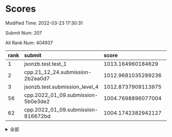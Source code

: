# Scores

Modified Time: 2022-03-23 17:30:31

Submit Num: 207

All Rank Num: 404937

| rank |               submit               |       score        |       sigma        | pk_num |
| :--- | :--------------------------------- | :----------------- | :----------------- | :----- |
| 1    | jsonzb.test.test_1                 | 1013.164960184629  | 0.8188566855229157 | 7824   |
| 2    | cpp.21_12_24.submission-2b2ea0d7   | 1012.9681035289236 | 0.7828946830326196 | 7827   |
| 3    | jsonzb.test.submission_level_4     | 1012.8737909113975 | 0.7777460858113611 | 7826   |
| 56   | cpp.2022_01_09.submission-5b0e3de2 | 1004.7698896077004 | 0.7291917905183247 | 7823   |
| 62   | cpp.2022_01_09.submission-816672bd | 1004.1742382942127 | 0.7318607122842827 | 7826   |


<details>
<summary>全部</summary>

| rank |                 submit                 |       score        |       sigma        | pk_num |
| :--- | :------------------------------------- | :----------------- | :----------------- | :----- |
| 1    | jsonzb.test.test_1                     | 1013.164960184629  | 0.8188566855229157 | 7824   |
| 2    | cpp.21_12_24.submission-2b2ea0d7       | 1012.9681035289236 | 0.7828946830326196 | 7827   |
| 3    | jsonzb.test.submission_level_4         | 1012.8737909113975 | 0.7777460858113611 | 7826   |
| 4    | gobigger.level_3.submission_level_3_15 | 1012.3378731728583 | 0.7954559988094808 | 7823   |
| 5    | gobigger.level_3.submission_level_3_0  | 1012.0091487229487 | 0.7866966492425381 | 7826   |
| 6    | gobigger.level_3.submission_level_3_25 | 1011.9416590300092 | 0.7725169368426921 | 7826   |
| 7    | gobigger.level_3.submission_level_3_47 | 1011.2067051702112 | 0.7661981467043658 | 7827   |
| 8    | gobigger.level_3.submission_level_3_9  | 1011.0201948845378 | 0.777169249288256  | 7824   |
| 9    | gobigger.level_3.submission_level_3_4  | 1010.9613196893033 | 0.7729027349584268 | 7825   |
| 10   | gobigger.level_3.submission_level_3_26 | 1010.9523011535828 | 0.7700173133001774 | 7826   |
| 11   | gobigger.level_3.submission_level_3_29 | 1010.927802138162  | 0.7624074070237563 | 7826   |
| 12   | gobigger.level_3.submission_level_3_49 | 1010.8983026622334 | 0.7467973953073649 | 7826   |
| 13   | gobigger.level_3.submission_level_3_28 | 1010.8337496407114 | 0.7641822348196168 | 7827   |
| 14   | gobigger.level_3.submission_level_3_23 | 1010.8065087727408 | 0.7635057835132165 | 7827   |
| 15   | gobigger.level_3.submission_level_3_33 | 1010.7565316842267 | 0.7691444964012057 | 7826   |
| 16   | gobigger.level_3.submission_level_3_22 | 1010.7427141749702 | 0.7405149015869825 | 7825   |
| 17   | gobigger.level_3.submission_level_3_38 | 1010.7231633447118 | 0.7534117140808053 | 7826   |
| 18   | gobigger.level_3.submission_level_3_1  | 1010.7006728279381 | 0.7745617570777235 | 7827   |
| 19   | gobigger.level_3.submission_level_3_21 | 1010.5501172096405 | 0.7533289041072039 | 7820   |
| 20   | gobigger.level_3.submission_level_3_41 | 1010.5010101131647 | 0.7723932018257728 | 7817   |
| 21   | gobigger.level_3.submission_level_3_6  | 1010.4522892748817 | 0.7790546513990453 | 7829   |
| 22   | gobigger.level_3.submission_level_3_39 | 1010.4298695437868 | 0.7605048799419935 | 7827   |
| 23   | gobigger.level_3.submission_level_3_27 | 1010.374792716262  | 0.773284796957644  | 7827   |
| 24   | gobigger.level_3.submission_level_3_24 | 1010.3655510360759 | 0.7793792122804092 | 7826   |
| 25   | gobigger.level_3.submission_level_3_5  | 1010.3462240542282 | 0.7560904094608283 | 7824   |
| 26   | gobigger.level_3.submission_level_3_36 | 1010.2620579014607 | 0.7437005734184444 | 7821   |
| 27   | gobigger.level_3.submission_level_3_2  | 1010.2368916652805 | 0.7574135113821773 | 7824   |
| 28   | gobigger.level_3.submission_level_3_40 | 1010.234152385318  | 0.7635186021199907 | 7822   |
| 29   | gobigger.level_3.submission_level_3_45 | 1010.219853747225  | 0.7471927048183497 | 7829   |
| 30   | gobigger.level_3.submission_level_3_30 | 1010.1004151259251 | 0.745638106375305  | 7828   |
| 31   | gobigger.level_3.submission_level_3_12 | 1010.0983879736725 | 0.7666027226082903 | 7829   |
| 32   | gobigger.level_3.submission_level_3_7  | 1010.0363146173223 | 0.7694167931297634 | 7824   |
| 33   | gobigger.level_3.submission_level_3_19 | 1009.8989884956297 | 0.7648432579346621 | 7816   |
| 34   | gobigger.level_3.submission_level_3_44 | 1009.8552689403684 | 0.7382643754938637 | 7829   |
| 35   | gobigger.level_3.submission_level_3_42 | 1009.8109316646277 | 0.759011295002339  | 7820   |
| 36   | gobigger.level_3.submission_level_3_11 | 1009.7597319533069 | 0.7506862063277215 | 7822   |
| 37   | gobigger.level_3.submission_level_3_34 | 1009.6489475614568 | 0.763297015117611  | 7820   |
| 38   | gobigger.level_3.submission_level_3_20 | 1009.6256347433755 | 0.7343774664540337 | 7826   |
| 39   | gobigger.level_3.submission_level_3_3  | 1009.61200109891   | 0.7710438991915466 | 7820   |
| 40   | gobigger.level_3.submission_level_3_14 | 1009.5980451144832 | 0.7495261006111753 | 7823   |
| 41   | gobigger.level_3.submission_level_3_13 | 1009.5725986122844 | 0.7517111350566117 | 7824   |
| 42   | gobigger.level_3.submission_level_3_43 | 1009.4716818571981 | 0.7614344491267157 | 7827   |
| 43   | gobigger.level_3.submission_level_3_35 | 1009.2803258804048 | 0.7412737151694135 | 7827   |
| 44   | gobigger.level_3.submission_level_3_16 | 1009.259284854753  | 0.744948114740613  | 7830   |
| 45   | gobigger.level_3.submission_level_3_18 | 1009.1033545336722 | 0.7468650396497394 | 7824   |
| 46   | gobigger.level_3.submission_level_3_31 | 1009.0701045185054 | 0.7443123656322657 | 7826   |
| 47   | gobigger.level_3.submission_level_3_8  | 1008.9794115582099 | 0.7350551341700957 | 7823   |
| 48   | gobigger.level_3.submission_level_3_10 | 1008.942981411742  | 0.7346802871177521 | 7827   |
| 49   | gobigger.level_3.submission_level_3_17 | 1008.7798954207724 | 0.7239453824567426 | 7828   |
| 50   | gobigger.level_3.submission_level_3_37 | 1008.4025178908006 | 0.7472821775685697 | 7825   |
| 51   | gobigger.level_3.submission_level_3_48 | 1008.2310990922292 | 0.7602795260304486 | 7823   |
| 52   | gobigger.level_3.submission_level_3_46 | 1008.22385573047   | 0.7412176910883673 | 7823   |
| 53   | gobigger.level_3.submission_level_3_32 | 1007.7818293202331 | 0.7396775376794865 | 7825   |
| 54   | gobigger.level_1.submission_level_1_3  | 1005.6082252082196 | 0.7314006900267048 | 7824   |
| 55   | gobigger.level_1.submission_level_1_30 | 1004.8505264421162 | 0.7166954695102279 | 7820   |
| 56   | cpp.2022_01_09.submission-5b0e3de2     | 1004.7698896077004 | 0.7291917905183247 | 7823   |
| 57   | gobigger.level_1.submission_level_1_43 | 1004.5821884292704 | 0.7429512941345473 | 7825   |
| 58   | gobigger.level_1.submission_level_1_20 | 1004.5456511113889 | 0.7136284771669911 | 7822   |
| 59   | gobigger.level_1.submission_level_1_47 | 1004.4905494123002 | 0.7163859599488747 | 7825   |
| 60   | gobigger.level_1.submission_level_1_41 | 1004.2486402775991 | 0.7183801005435255 | 7820   |
| 61   | gobigger.level_1.submission_level_1_4  | 1004.2124081200355 | 0.7154243998316604 | 7822   |
| 62   | cpp.2022_01_09.submission-816672bd     | 1004.1742382942127 | 0.7318607122842827 | 7826   |
| 63   | gobigger.level_1.submission_level_1_11 | 1004.1174304010761 | 0.713296511482474  | 7830   |
| 64   | gobigger.level_1.submission_level_1_37 | 1004.0379551715625 | 0.720618508742828  | 7827   |
| 65   | gobigger.level_1.submission_level_1_42 | 1003.919940985756  | 0.702621379060356  | 7827   |
| 66   | gobigger.level_1.submission_level_1_19 | 1003.8837653842836 | 0.7196952679569601 | 7821   |
| 67   | gobigger.level_1.submission_level_1_14 | 1003.881253106385  | 0.7225203719452095 | 7828   |
| 68   | gobigger.level_1.submission_level_1_23 | 1003.8177953294667 | 0.710607746355422  | 7822   |
| 69   | gobigger.level_1.submission_level_1_34 | 1003.7897745172742 | 0.7198727391486271 | 7825   |
| 70   | gobigger.level_1.submission_level_1_0  | 1003.7163178674509 | 0.7109721546417672 | 7822   |
| 71   | gobigger.level_1.submission_level_1_31 | 1003.5638172262609 | 0.7114031531269354 | 7829   |
| 72   | gobigger.level_1.submission_level_1_5  | 1003.5344207688651 | 0.717594592743812  | 7826   |
| 73   | gobigger.level_1.submission_level_1_22 | 1003.527719808696  | 0.7197549807939272 | 7825   |
| 74   | gobigger.level_1.submission_level_1_9  | 1003.4789278815728 | 0.7101660747686133 | 7824   |
| 75   | gobigger.level_1.submission_level_1_44 | 1003.4612359791929 | 0.7187984145291394 | 7826   |
| 76   | gobigger.level_1.submission_level_1_40 | 1003.4354263185944 | 0.7175298157629442 | 7824   |
| 77   | gobigger.level_1.submission_level_1_24 | 1003.3693846369333 | 0.7303293798364213 | 7822   |
| 78   | gobigger.level_1.submission_level_1_17 | 1003.3498042804459 | 0.7011801577648947 | 7824   |
| 79   | gobigger.level_1.submission_level_1_36 | 1003.3259407508972 | 0.7068488835208538 | 7826   |
| 80   | gobigger.level_1.submission_level_1_33 | 1003.17986062092   | 0.7177151316311171 | 7820   |
| 81   | gobigger.level_1.submission_level_1_29 | 1003.1547277064111 | 0.7354745285955182 | 7826   |
| 82   | gobigger.level_1.submission_level_1_13 | 1003.1431346003205 | 0.7160714360061289 | 7825   |
| 83   | gobigger.level_1.submission_level_1_8  | 1003.0503389850458 | 0.7095624712542407 | 7820   |
| 84   | gobigger.level_1.submission_level_1_18 | 1003.0424704668002 | 0.7194550871335079 | 7826   |
| 85   | gobigger.level_1.submission_level_1_28 | 1002.9831052428747 | 0.7105245814735037 | 7823   |
| 86   | gobigger.level_1.submission_level_1_21 | 1002.9604991900904 | 0.7080616825617772 | 7831   |
| 87   | gobigger.level_1.submission_level_1_35 | 1002.9493411546506 | 0.7183172960829542 | 7824   |
| 88   | gobigger.level_1.submission_level_1_38 | 1002.757634048008  | 0.7085795937359519 | 7824   |
| 89   | gobigger.level_1.submission_level_1_32 | 1002.7532588415916 | 0.7130543681657122 | 7827   |
| 90   | gobigger.level_1.submission_level_1_46 | 1002.7063964706072 | 0.7122314615404206 | 7825   |
| 91   | gobigger.level_1.submission_level_1_1  | 1002.6544864083941 | 0.7203397465362964 | 7829   |
| 92   | gobigger.level_1.submission_level_1_7  | 1002.6486804415688 | 0.7410406005936806 | 7828   |
| 93   | gobigger.level_1.submission_level_1_15 | 1002.6199725603155 | 0.7225833654853653 | 7826   |
| 94   | gobigger.level_1.submission_level_1_27 | 1002.6171722789434 | 0.7123704571042635 | 7826   |
| 95   | gobigger.level_1.submission_level_1_6  | 1002.5688300240641 | 0.7165929982110478 | 7824   |
| 96   | gobigger.level_1.submission_level_1_25 | 1002.5127486565551 | 0.7182238157672285 | 7823   |
| 97   | gobigger.level_1.submission_level_1_26 | 1002.4799843726875 | 0.7134230095834013 | 7825   |
| 98   | gobigger.level_1.submission_level_1_49 | 1002.3941713265494 | 0.7109914039606933 | 7826   |
| 99   | gobigger.level_1.submission_level_1_48 | 1002.3551231074107 | 0.713400181510457  | 7824   |
| 100  | gobigger.level_1.submission_level_1_39 | 1002.3423706786714 | 0.7205796745124656 | 7823   |
| 101  | gobigger.level_1.submission_level_1_10 | 1002.2462928382564 | 0.7257880834301141 | 7829   |
| 102  | gobigger.level_1.submission_level_1_12 | 1002.2091268680575 | 0.7179480433858227 | 7819   |
| 103  | gobigger.level_1.submission_level_1_45 | 1002.0322643096649 | 0.7152585123238326 | 7828   |
| 104  | gobigger.level_1.submission_level_1_2  | 1002.0092506973529 | 0.7104307725577556 | 7828   |
| 105  | gobigger.level_1.submission_level_1_16 | 1001.7043174426937 | 0.7150442518776025 | 7824   |
| 106  | gobigger.random.submission_random_32   | 997.5733525540765  | 0.7180062277839425 | 7825   |
| 107  | gobigger.random.submission_random_33   | 997.512595676746   | 0.708753388131796  | 7826   |
| 108  | gobigger.random.submission_random_26   | 997.4431156885888  | 0.7213550668334914 | 7827   |
| 109  | gobigger.random.submission_random_19   | 997.0910096764082  | 0.7092244532171884 | 7825   |
| 110  | gobigger.random.submission_random_13   | 997.0012765337932  | 0.7052003365494797 | 7822   |
| 111  | gobigger.random.submission_random_14   | 996.7879720607576  | 0.7111947578241437 | 7823   |
| 112  | gobigger.random.submission_random_3    | 996.7007898835993  | 0.7175258644735037 | 7824   |
| 113  | gobigger.random.submission_random_49   | 996.599323898256   | 0.7064679621271625 | 7825   |
| 114  | gobigger.random.submission_random_35   | 996.4959535519721  | 0.7135706308709951 | 7826   |
| 115  | gobigger.random.submission_random_29   | 996.4908851452723  | 0.7141140952845066 | 7827   |
| 116  | gobigger.random.submission_random_45   | 996.394936557479   | 0.7171015728276527 | 7826   |
| 117  | gobigger.random.submission_random_11   | 996.3743427121268  | 0.725010186513291  | 7824   |
| 118  | gobigger.random.submission_random_27   | 996.3709438866546  | 0.7109608425841863 | 7825   |
| 119  | gobigger.random.submission_random_21   | 996.3037771419965  | 0.7185735226017024 | 7822   |
| 120  | gobigger.random.submission_random_48   | 996.2994213180716  | 0.7056956475076719 | 7824   |
| 121  | gobigger.random.submission_random_31   | 996.2766009602874  | 0.6984451364317609 | 7825   |
| 122  | gobigger.random.submission_random_12   | 996.2615660588167  | 0.7077143063163651 | 7828   |
| 123  | gobigger.random.submission_random_23   | 996.2552787122044  | 0.7129504322531887 | 7819   |
| 124  | gobigger.random.submission_random_15   | 996.1255849150141  | 0.7139010935360692 | 7825   |
| 125  | gobigger.random.submission_random_20   | 996.081029801252   | 0.7197611726667131 | 7826   |
| 126  | gobigger.random.submission_random_43   | 996.0778559532745  | 0.702983134706587  | 7823   |
| 127  | gobigger.random.submission_random_25   | 995.982507862698   | 0.7245261267597063 | 7818   |
| 128  | gobigger.random.submission_random_9    | 995.8335956512867  | 0.7217934587402286 | 7821   |
| 129  | gobigger.random.submission_random_38   | 995.8016974588055  | 0.7162797184894236 | 7822   |
| 130  | gobigger.random.submission_random_40   | 995.7592145870428  | 0.7184008478991526 | 7821   |
| 131  | gobigger.random.submission_random_18   | 995.7214687008617  | 0.7156821275616825 | 7817   |
| 132  | gobigger.random.submission_random_44   | 995.7131923898801  | 0.7111544884347506 | 7825   |
| 133  | gobigger.random.submission_random_28   | 995.6955111008899  | 0.703955695857381  | 7827   |
| 134  | gobigger.random.submission_random_1    | 995.6951084292692  | 0.7065056187116191 | 7825   |
| 135  | gobigger.random.submission_random_0    | 995.6901280321293  | 0.7098119713610426 | 7821   |
| 136  | gobigger.random.submission_random_42   | 995.679303983851   | 0.7133387117367447 | 7821   |
| 137  | gobigger.random.submission_random_4    | 995.6763817183975  | 0.707781518835751  | 7825   |
| 138  | gobigger.random.submission_random_5    | 995.6614332894718  | 0.7133968879969244 | 7820   |
| 139  | gobigger.random.submission_random_46   | 995.6548239878593  | 0.7249650396592734 | 7824   |
| 140  | gobigger.random.submission_random_30   | 995.653732000185   | 0.705575449328296  | 7825   |
| 141  | gobigger.random.submission_random_16   | 995.6247089007805  | 0.7198854835581111 | 7827   |
| 142  | gobigger.random.submission_random_7    | 995.5904547807503  | 0.7117884718983245 | 7825   |
| 143  | gobigger.random.submission_random_17   | 995.5473220439993  | 0.7069319672563971 | 7825   |
| 144  | gobigger.random.submission_random_39   | 995.5328396586548  | 0.7188106610798324 | 7830   |
| 145  | gobigger.random.submission_random_24   | 995.517590747169   | 0.719235485819082  | 7829   |
| 146  | gobigger.random.submission_random_2    | 995.5173199986394  | 0.7224754535241433 | 7819   |
| 147  | gobigger.random.submission_random_37   | 995.4846744992643  | 0.7122852517215635 | 7826   |
| 148  | gobigger.random.submission_random_41   | 995.2241058450851  | 0.713510358324686  | 7829   |
| 149  | gobigger.random.submission_random_36   | 995.1581091139392  | 0.7235920835421593 | 7825   |
| 150  | gobigger.random.submission_random_6    | 995.1217479395884  | 0.7231761369531496 | 7823   |
| 151  | gobigger.random.submission_random_8    | 994.9726173540124  | 0.7189284867837037 | 7821   |
| 152  | gobigger.random.submission_random_22   | 994.9391629546825  | 0.7319968778478038 | 7821   |
| 153  | gobigger.random.submission_random_34   | 994.9250589551082  | 0.708522110710264  | 7825   |
| 154  | gobigger.random.submission_random_47   | 994.9115163697089  | 0.7084458716717675 | 7823   |
| 155  | gobigger.random.submission_random_10   | 994.8806146080852  | 0.7257649388393984 | 7824   |
| 156  | gobigger.level_2.submission_level_2_19 | 994.080947148182   | 0.7315850692231841 | 7827   |
| 157  | gobigger.level_2.submission_level_2_38 | 993.7840247627942  | 0.7292146966839866 | 7824   |
| 158  | gobigger.level_2.submission_level_2_2  | 993.6641092650218  | 0.7156128440824123 | 7825   |
| 159  | gobigger.level_2.submission_level_2_22 | 993.6370933253277  | 0.7452288546076943 | 7828   |
| 160  | gobigger.level_2.submission_level_2_23 | 993.608585341884   | 0.7354931804578185 | 7827   |
| 161  | gobigger.level_2.submission_level_2_33 | 993.526652835376   | 0.7373582372218284 | 7829   |
| 162  | gobigger.level_2.submission_level_2_11 | 993.4345244668503  | 0.7270104467444294 | 7826   |
| 163  | gobigger.level_2.submission_level_2_6  | 993.3886810151624  | 0.7338557084196525 | 7824   |
| 164  | gobigger.level_2.submission_level_2_44 | 993.309975422405   | 0.7373066817079138 | 7828   |
| 165  | gobigger.level_2.submission_level_2_41 | 993.2949397239697  | 0.7368685737514025 | 7825   |
| 166  | gobigger.level_2.submission_level_2_21 | 992.9517236175387  | 0.7271874309293168 | 7820   |
| 167  | gobigger.level_2.submission_level_2_48 | 992.7252306570232  | 0.7307855537424527 | 7828   |
| 168  | gobigger.level_2.submission_level_2_1  | 992.6802818083269  | 0.7393615172001126 | 7828   |
| 169  | gobigger.level_2.submission_level_2_14 | 992.6107271820376  | 0.7498411459072816 | 7827   |
| 170  | gobigger.level_2.submission_level_2_27 | 992.5708655682556  | 0.7404239818802566 | 7824   |
| 171  | gobigger.level_2.submission_level_2_25 | 992.5001651167321  | 0.7360006819763104 | 7822   |
| 172  | gobigger.level_2.submission_level_2_18 | 992.4939147225277  | 0.7338821280945609 | 7825   |
| 173  | gobigger.level_2.submission_level_2_29 | 992.4288421324275  | 0.7468717924707068 | 7826   |
| 174  | gobigger.level_2.submission_level_2_47 | 992.3764031336075  | 0.7367006066504661 | 7821   |
| 175  | gobigger.level_2.submission_level_2_5  | 992.350029796563   | 0.7404612210244083 | 7824   |
| 176  | gobigger.level_2.submission_level_2_45 | 992.1651397334422  | 0.7385899193944209 | 7829   |
| 177  | gobigger.level_2.submission_level_2_34 | 992.1490800007932  | 0.7382987705760863 | 7825   |
| 178  | gobigger.level_2.submission_level_2_3  | 992.1368635259494  | 0.7374485853259005 | 7823   |
| 179  | gobigger.level_2.submission_level_2_4  | 992.1352615669673  | 0.7336772541057138 | 7828   |
| 180  | gobigger.level_2.submission_level_2_13 | 992.1206160883863  | 0.7428832937915322 | 7829   |
| 181  | gobigger.level_2.submission_level_2_24 | 992.0840636390029  | 0.7425592768271486 | 7819   |
| 182  | gobigger.level_2.submission_level_2_15 | 992.0226299170544  | 0.7428740943178286 | 7826   |
| 183  | gobigger.level_2.submission_level_2_35 | 991.947028260481   | 0.744111555739034  | 7825   |
| 184  | gobigger.level_2.submission_level_2_40 | 991.9371546886845  | 0.750712169275975  | 7828   |
| 185  | gobigger.level_2.submission_level_2_20 | 991.8852597785902  | 0.731225699165421  | 7823   |
| 186  | gobigger.level_2.submission_level_2_7  | 991.8506189215399  | 0.7493365515617433 | 7823   |
| 187  | gobigger.level_2.submission_level_2_0  | 991.7816007859053  | 0.7503897159530822 | 7829   |
| 188  | gobigger.level_2.submission_level_2_26 | 991.7630970221127  | 0.7497232022101185 | 7824   |
| 189  | gobigger.level_2.submission_level_2_36 | 991.6815545503126  | 0.7562134520980215 | 7827   |
| 190  | gobigger.level_2.submission_level_2_49 | 991.6636144138535  | 0.747752078054053  | 7823   |
| 191  | gobigger.level_2.submission_level_2_31 | 991.5069328381313  | 0.739563543214707  | 7827   |
| 192  | gobigger.level_2.submission_level_2_32 | 991.4449041208139  | 0.7413981435262305 | 7828   |
| 193  | gobigger.level_2.submission_level_2_46 | 991.345851815544   | 0.7470801599691659 | 7827   |
| 194  | gobigger.level_2.submission_level_2_30 | 991.3456763520169  | 0.7600452870377107 | 7827   |
| 195  | gobigger.level_2.submission_level_2_17 | 991.3435351629998  | 0.7515716951761535 | 7828   |
| 196  | gobigger.level_2.submission_level_2_42 | 991.2754398887427  | 0.7613058201405918 | 7831   |
| 197  | gobigger.level_2.submission_level_2_16 | 991.2652097960555  | 0.7662881627718283 | 7820   |
| 198  | gobigger.level_2.submission_level_2_8  | 991.2478282851049  | 0.7438793428142001 | 7827   |
| 199  | gobigger.level_2.submission_level_2_28 | 991.1863233000144  | 0.765079855061653  | 7824   |
| 200  | gobigger.level_2.submission_level_2_9  | 991.1409686559228  | 0.7539390043146769 | 7825   |
| 201  | gobigger.level_2.submission_level_2_10 | 991.0146684068399  | 0.745427309129582  | 7831   |
| 202  | gobigger.level_2.submission_level_2_39 | 990.7520588661177  | 0.7580769881301473 | 7828   |
| 203  | gobigger.level_2.submission_level_2_43 | 990.668258866738   | 0.7615230011018265 | 7824   |
| 204  | gobigger.level_2.submission_level_2_12 | 989.842786838092   | 0.7619364082784148 | 7827   |
| 205  | gobigger.level_2.submission_level_2_37 | 989.6752620319164  | 0.801456361728608  | 7832   |
| 206  | gobigger.none.submission_none_0        | 977.756961889664   | 1.3029743091421953 | 7824   |
| 207  | gobigger.none.submission_none_1        | 976.0013657677437  | 1.4770926684464478 | 7824   |

</details>